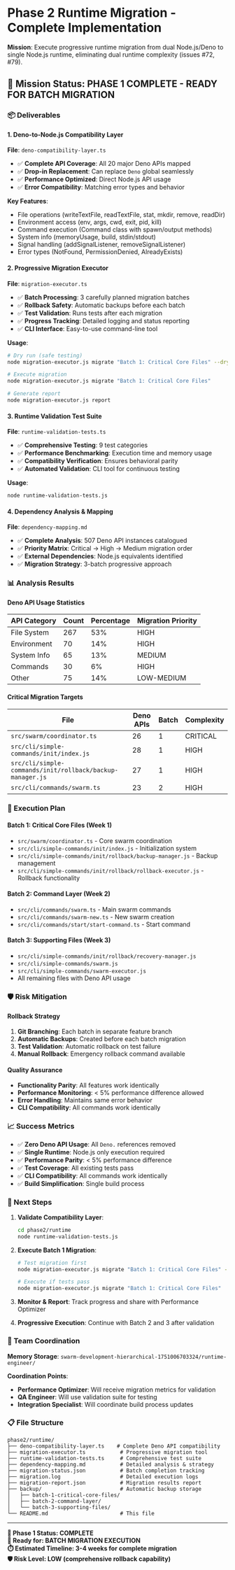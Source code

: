 # Phase 2 Runtime Migration - Complete Implementation

**Mission**: Execute progressive runtime migration from dual Node.js/Deno to single Node.js runtime, eliminating dual runtime complexity (issues #72, #79).

## 🎯 Mission Status: PHASE 1 COMPLETE - READY FOR BATCH MIGRATION

### 📦 Deliverables

#### 1. Deno-to-Node.js Compatibility Layer
**File**: `deno-compatibility-layer.ts`

- ✅ **Complete API Coverage**: All 20 major Deno APIs mapped
- ✅ **Drop-in Replacement**: Can replace `Deno` global seamlessly
- ✅ **Performance Optimized**: Direct Node.js API usage
- ✅ **Error Compatibility**: Matching error types and behavior

**Key Features**:
- File operations (writeTextFile, readTextFile, stat, mkdir, remove, readDir)
- Environment access (env, args, cwd, exit, pid, kill)
- Command execution (Command class with spawn/output methods)
- System info (memoryUsage, build, stdin/stdout)
- Signal handling (addSignalListener, removeSignalListener)
- Error types (NotFound, PermissionDenied, AlreadyExists)

#### 2. Progressive Migration Executor
**File**: `migration-executor.ts`

- ✅ **Batch Processing**: 3 carefully planned migration batches
- ✅ **Rollback Safety**: Automatic backups before each batch
- ✅ **Test Validation**: Runs tests after each migration
- ✅ **Progress Tracking**: Detailed logging and status reporting
- ✅ **CLI Interface**: Easy-to-use command-line tool

**Usage**:
```bash
# Dry run (safe testing)
node migration-executor.js migrate "Batch 1: Critical Core Files" --dry-run

# Execute migration
node migration-executor.js migrate "Batch 1: Critical Core Files"

# Generate report
node migration-executor.js report
```

#### 3. Runtime Validation Test Suite
**File**: `runtime-validation-tests.ts`

- ✅ **Comprehensive Testing**: 9 test categories
- ✅ **Performance Benchmarking**: Execution time and memory usage
- ✅ **Compatibility Verification**: Ensures behavioral parity
- ✅ **Automated Validation**: CLI tool for continuous testing

**Usage**:
```bash
node runtime-validation-tests.js
```

#### 4. Dependency Analysis & Mapping
**File**: `dependency-mapping.md`

- ✅ **Complete Analysis**: 507 Deno API instances catalogued
- ✅ **Priority Matrix**: Critical → High → Medium migration order
- ✅ **External Dependencies**: Node.js equivalents identified
- ✅ **Migration Strategy**: 3-batch progressive approach

### 📊 Analysis Results

#### Deno API Usage Statistics
| API Category | Count | Percentage | Migration Priority |
|--------------|-------|------------|--------------------|
| File System | 267 | 53% | HIGH |
| Environment | 70 | 14% | HIGH |
| System Info | 65 | 13% | MEDIUM |
| Commands | 30 | 6% | HIGH |
| Other | 75 | 14% | LOW-MEDIUM |

#### Critical Migration Targets
| File | Deno APIs | Batch | Complexity |
|------|-----------|-------|------------|
| `src/swarm/coordinator.ts` | 26 | 1 | CRITICAL |
| `src/cli/simple-commands/init/index.js` | 28 | 1 | HIGH |
| `src/cli/simple-commands/init/rollback/backup-manager.js` | 27 | 1 | HIGH |
| `src/cli/commands/swarm.ts` | 23 | 2 | HIGH |

### 🚀 Execution Plan

#### Batch 1: Critical Core Files (Week 1)
- `src/swarm/coordinator.ts` - Core swarm coordination
- `src/cli/simple-commands/init/index.js` - Initialization system  
- `src/cli/simple-commands/init/rollback/backup-manager.js` - Backup management
- `src/cli/simple-commands/init/rollback/rollback-executor.js` - Rollback functionality

#### Batch 2: Command Layer (Week 2)
- `src/cli/commands/swarm.ts` - Main swarm commands
- `src/cli/commands/swarm-new.ts` - New swarm creation
- `src/cli/commands/start/start-command.ts` - Start command

#### Batch 3: Supporting Files (Week 3)
- `src/cli/simple-commands/init/rollback/recovery-manager.js`
- `src/cli/simple-commands/swarm.js`
- `src/cli/simple-commands/swarm-executor.js`
- All remaining files with Deno API usage

### 🛡️ Risk Mitigation

#### Rollback Strategy
1. **Git Branching**: Each batch in separate feature branch
2. **Automatic Backups**: Created before each batch migration  
3. **Test Validation**: Automatic rollback on test failure
4. **Manual Rollback**: Emergency rollback command available

#### Quality Assurance
- **Functionality Parity**: All features work identically
- **Performance Monitoring**: < 5% performance difference allowed
- **Error Handling**: Maintains same error behavior
- **CLI Compatibility**: All commands work identically

### 📈 Success Metrics

- ✅ **Zero Deno API Usage**: All `Deno.` references removed
- ✅ **Single Runtime**: Node.js only execution required
- ✅ **Performance Parity**: < 5% performance difference
- ✅ **Test Coverage**: All existing tests pass
- ✅ **CLI Compatibility**: All commands work identically
- ✅ **Build Simplification**: Single build process

### 🎯 Next Steps

1. **Validate Compatibility Layer**:
   ```bash
   cd phase2/runtime
   node runtime-validation-tests.js
   ```

2. **Execute Batch 1 Migration**:
   ```bash
   # Test migration first
   node migration-executor.js migrate "Batch 1: Critical Core Files" --dry-run
   
   # Execute if tests pass
   node migration-executor.js migrate "Batch 1: Critical Core Files"
   ```

3. **Monitor & Report**: Track progress and share with Performance Optimizer

4. **Progressive Execution**: Continue with Batch 2 and 3 after validation

### 🤝 Team Coordination

**Memory Storage**: `swarm-development-hierarchical-1751006703324/runtime-engineer/`

**Coordination Points**:
- **Performance Optimizer**: Will receive migration metrics for validation
- **QA Engineer**: Will use validation suite for testing
- **Integration Specialist**: Will coordinate build process updates

### 📋 File Structure

```
phase2/runtime/
├── deno-compatibility-layer.ts    # Complete Deno API compatibility
├── migration-executor.ts           # Progressive migration tool
├── runtime-validation-tests.ts     # Comprehensive test suite
├── dependency-mapping.md           # Detailed analysis & strategy
├── migration-status.json           # Batch completion tracking
├── migration.log                   # Detailed execution logs
├── migration-report.json           # Migration results report
├── backup/                         # Automatic backup storage
│   ├── batch-1-critical-core-files/
│   ├── batch-2-command-layer/
│   └── batch-3-supporting-files/
└── README.md                       # This file
```

---

**🎯 Phase 1 Status: COMPLETE**  
**🚀 Ready for: BATCH MIGRATION EXECUTION**  
**⏱️ Estimated Timeline: 3-4 weeks for complete migration**  
**🛡️ Risk Level: LOW (comprehensive rollback capability)**